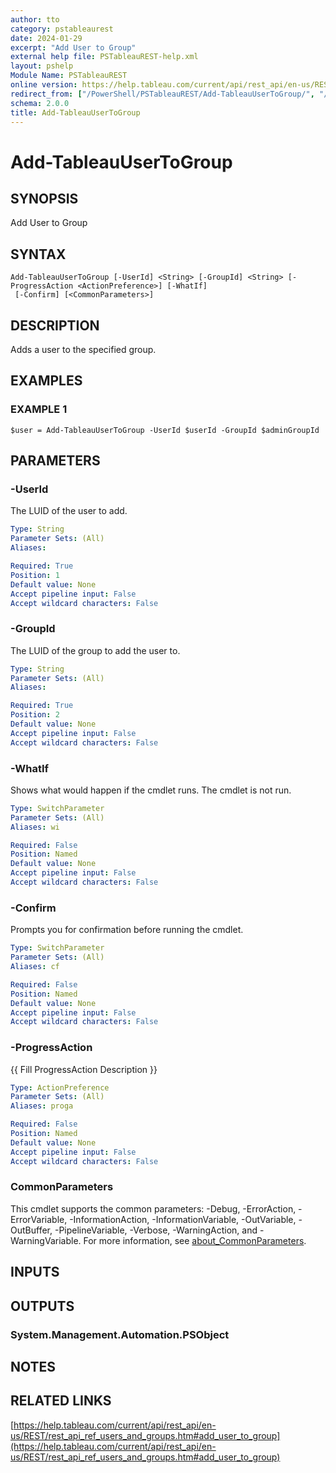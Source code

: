 ```yaml
---
author: tto
category: pstableaurest
date: 2024-01-29
excerpt: "Add User to Group"
external help file: PSTableauREST-help.xml
layout: pshelp
Module Name: PSTableauREST
online version: https://help.tableau.com/current/api/rest_api/en-us/REST/rest_api_ref_users_and_groups.htm#add_user_to_group
redirect_from: ["/PowerShell/PSTableauREST/Add-TableauUserToGroup/", "/PowerShell/PSTableauREST/add-tableauusertogroup/", "/PowerShell/add-tableauusertogroup/"]
schema: 2.0.0
title: Add-TableauUserToGroup
---
```


# Add-TableauUserToGroup

## SYNOPSIS
Add User to Group

## SYNTAX

```
Add-TableauUserToGroup [-UserId] <String> [-GroupId] <String> [-ProgressAction <ActionPreference>] [-WhatIf]
 [-Confirm] [<CommonParameters>]
```

## DESCRIPTION
Adds a user to the specified group.

## EXAMPLES

### EXAMPLE 1
```
$user = Add-TableauUserToGroup -UserId $userId -GroupId $adminGroupId
```

## PARAMETERS

### -UserId
The LUID of the user to add.

```yaml
Type: String
Parameter Sets: (All)
Aliases:

Required: True
Position: 1
Default value: None
Accept pipeline input: False
Accept wildcard characters: False
```

### -GroupId
The LUID of the group to add the user to.

```yaml
Type: String
Parameter Sets: (All)
Aliases:

Required: True
Position: 2
Default value: None
Accept pipeline input: False
Accept wildcard characters: False
```

### -WhatIf
Shows what would happen if the cmdlet runs.
The cmdlet is not run.

```yaml
Type: SwitchParameter
Parameter Sets: (All)
Aliases: wi

Required: False
Position: Named
Default value: None
Accept pipeline input: False
Accept wildcard characters: False
```

### -Confirm
Prompts you for confirmation before running the cmdlet.

```yaml
Type: SwitchParameter
Parameter Sets: (All)
Aliases: cf

Required: False
Position: Named
Default value: None
Accept pipeline input: False
Accept wildcard characters: False
```

### -ProgressAction
{{ Fill ProgressAction Description }}

```yaml
Type: ActionPreference
Parameter Sets: (All)
Aliases: proga

Required: False
Position: Named
Default value: None
Accept pipeline input: False
Accept wildcard characters: False
```

### CommonParameters
This cmdlet supports the common parameters: -Debug, -ErrorAction, -ErrorVariable, -InformationAction, -InformationVariable, -OutVariable, -OutBuffer, -PipelineVariable, -Verbose, -WarningAction, and -WarningVariable. For more information, see [about_CommonParameters](http://go.microsoft.com/fwlink/?LinkID=113216).

## INPUTS

## OUTPUTS

### System.Management.Automation.PSObject
## NOTES

## RELATED LINKS

[https://help.tableau.com/current/api/rest_api/en-us/REST/rest_api_ref_users_and_groups.htm#add_user_to_group](https://help.tableau.com/current/api/rest_api/en-us/REST/rest_api_ref_users_and_groups.htm#add_user_to_group)

